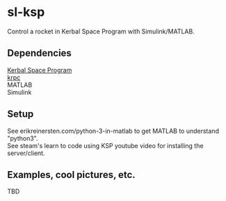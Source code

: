 # sl-ksp
Control a rocket in Kerbal Space Program with Simulink/MATLAB.

## Dependencies
[Kerbal Space Program](https://www.kerbalspaceprogram.com)  
[krpc](https://krpc.github.io/krpc)  
MATLAB  
Simulink  

## Setup
See erikreinersten.com/python-3-in-matlab to get MATLAB to understand "python3".  
See steam's learn to code using KSP youtube video for installing the server/client.

## Examples, cool pictures, etc.
TBD


